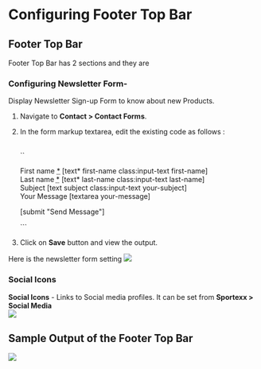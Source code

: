 # Configuring Footer Top Bar

## Footer Top Bar

Footer Top Bar has 2 sections and they are

### **Configuring Newsletter Form**-

Display Newsletter Sign-up Form to know about new Products.
1. Navigate to **Contact > Contact Forms**.
2. In the form markup textarea, edit the existing code as follows :<br/><br/>


     ``
    <div class="form-group row">
    <div class="col-xs-12 col-md-6">
    <label>First name <abbr class="required"                        title="required">*</abbr></label>
        [text* first-name class:input-text  first-name]
    </div>
    <div class="col-xs-12 col-md-6">
    <label>Last name <abbr class="required"                         title="required">*</abbr></label>
        [text* last-name class:input-text  last-name]
    </div>
    </div>
    <div class="form-group">
    <label>Subject</label>
        [text subject class:input-text your-subject]
    </div>
    <div class="form-group">
    <label>Your Message</label>
        [textarea your-message]
    </div>
    <div class="form-group clearfix">
    <p>[submit "Send Message"]</p>
    </div>
    ```
    
3. Click on **Save** button and view the output.


Here is the newsletter form setting
![](http://transvelo.github.io/docs/techmarket/images/newsletter-form-setting.png)

### **Social Icons**

**Social Icons** - Links to Social media profiles. It can be set from **Sportexx > Social  Media**<br/>![](http://transvelo.github.io/docs/techmarket/images/theme-options-social-media.png)

## Sample Output of the Footer Top Bar

![](http://transvelo.github.io/docs/techmarket/images/footer-top-bar.png)
